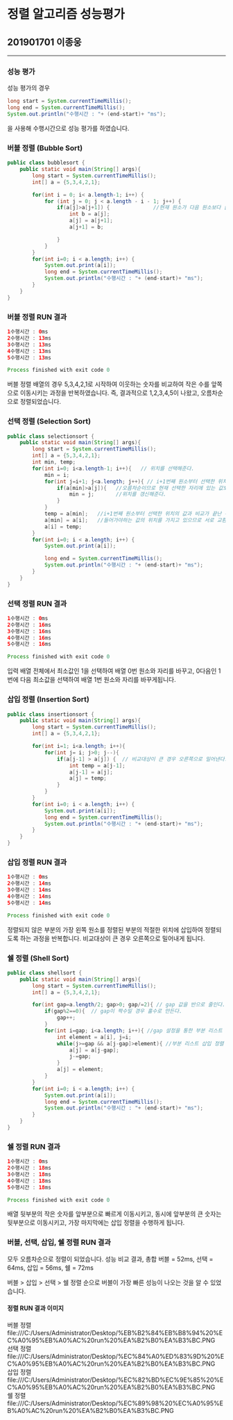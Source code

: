 # 정렬 알고리즘 성능평가  

## 201901701 이종웅  

---  

### 성능 평가  
성능 평가의 경우   
```java
long start = System.currentTimeMillis();  
long end = System.currentTimeMillis();  
System.out.println("수행시간 : "+ (end-start)+ "ms");  
```  
을 사용해 수행시간으로 성능 평가를 하였습니다.  

### 버블 정렬 (Bubble Sort)  

```java
public class bubblesort {
    public static void main(String[] args){
        long start = System.currentTimeMillis();
        int[] a = {5,3,4,2,1};

        for(int i = 0; i< a.length-1; i++) {
            for (int j = 0; j < a.length - i - 1; j++) {
                if(a[j]>a[j+1]) {              //현재 원소가 다음 원소보다 클 경우 서로 원소의 위치를 교환
                    int b = a[j];
                    a[j] = a[j+1];
                    a[j+1] = b;

                }
            }
        }
        for(int i=0; i < a.length; i++) {
            System.out.print(a[i]);
            long end = System.currentTimeMillis();
            System.out.println("수행시간 : "+ (end-start)+ "ms");
        }
    }
}
```  

### 버블 정렬 RUN 결과  
```java  
1수행시간 : 0ms
2수행시간 : 13ms
3수행시간 : 13ms
4수행시간 : 13ms
5수행시간 : 13ms

Process finished with exit code 0
```  
버블 정렬 배열의 경우 5,3,4,2,1로 시작하여 이웃하는 숫자를 비교하여 작은 수를 앞쪽으로 이동시키는 과정을 반복하였습니다.
즉, 결과적으로 1,2,3,4,5이 나왔고, 오름차순으로 정렬되었습니다.  

### 선택 정렬 (Selection Sort)
```java
public class selectionsort {
    public static void main(String[] args){
        long start = System.currentTimeMillis();
        int[] a = {5,3,4,2,1};
        int min, temp;
        for(int i=0; i<a.length-1; i++){   // 위치를 선택해준다.
            min = i;
            for(int j=i+1; j<a.length; j++){ // i+1번째 원소부터 선택한 위치의 값과 비교를 시작한다.
                if(a[min]>a[j]){   //오름차순이므로 현재 선택한 자리에 있는 값보다 순회하고 있는 값이 작으면,
                    min = j;       //위치를 갱신해준다.
                }
            }
            temp = a[min];   //i+1번째 원소부터 선택한 위치의 값과 비교가 끝난 뒤 min에 처음 선택한 위치에
            a[min] = a[i];   //들어가야하는 값의 위치를 가지고 있으므로 서로 교환해준다.
            a[i] = temp;
        }
        for(int i=0; i < a.length; i++) {
            System.out.print(a[i]);

            long end = System.currentTimeMillis();
            System.out.println("수행시간 : "+ (end-start)+ "ms");
        }
    }
}
```  

### 선택 정렬 RUN 결과  
```java  
1수행시간 : 0ms
2수행시간 : 16ms
3수행시간 : 16ms
4수행시간 : 16ms
5수행시간 : 16ms

Process finished with exit code 0
```  
입력 배열 전체에서 최소값인 1을 선택하여 배열 0번 원소와 자리를 바꾸고, 0다음인 1번에 다음 최소값을 선택하여 배열 1번 원소와 자리를 바꾸게됩니다.  


### 삽입 정렬 (Insertion Sort)
```java
public class insertionsort {
    public static void main(String[] args){
        long start = System.currentTimeMillis();
        int[] a = {5,3,4,2,1};

        for(int i=1; i<a.length; i++){
            for(int j= i; j>0; j--){
                if(a[j-1] > a[j]) {  // 비교대상이 큰 경우 오른쪽으로 밀어낸다.
                    int temp = a[j-1];
                    a[j-1] = a[j];
                    a[j] = temp;
                }
            }
        }
        for(int i=0; i < a.length; i++) {
            System.out.print(a[i]);
            long end = System.currentTimeMillis();
            System.out.println("수행시간 : "+ (end-start)+ "ms");
        }
    }
}
```

### 삽입 정렬 RUN 결과
```java
1수행시간 : 0ms
2수행시간 : 14ms
3수행시간 : 14ms
4수행시간 : 14ms
5수행시간 : 14ms

Process finished with exit code 0
```
정렬되지 않은 부분의 가장 왼쪽 원소를 정렬된 부분의 적절한 위치에 삽입하여 정렬되도록 하는 과정을 반복합니다. 비교대상이 큰 경우 오른쪽으로 밀어내게 됩니다.  

### 쉘 정렬 (Shell Sort)
```java
public class shellsort {
    public static void main(String[] args){
        long start = System.currentTimeMillis();
        int[] a = {5,3,4,2,1};

        for(int gap=a.length/2; gap>0; gap/=2){ // gap 값을 반으로 줄인다.
            if(gap%2==0){  // gap이 짝수일 경우 홀수로 만든다.
                gap++;
            }
            for(int i=gap; i<a.length; i++){ //gap 설정을 통한 부분 리스트
                int element = a[i], j=i;
                while(j>=gap && a[j-gap]>element){ //부분 리스트 삽입 정렬
                    a[j] = a[j-gap];
                    j-=gap;
                }
                a[j] = element;
            }
        }
        for(int i=0; i < a.length; i++) {
            System.out.print(a[i]);
            long end = System.currentTimeMillis();
            System.out.println("수행시간 : "+ (end-start)+ "ms");
        }
    }
}
```
### 쉘 정렬 RUN 결과
```java
1수행시간 : 0ms
2수행시간 : 18ms
3수행시간 : 18ms
4수행시간 : 18ms
5수행시간 : 18ms

Process finished with exit code 0
```  
배열 뒷부분의 작은 숫자를 앞부분으로 빠르게 이동시키고, 동시에 앞부분의 큰 숫자는 뒷부분으로 이동시키고, 가장 마지막에는 삽입 정렬을 수행하게 됩니다.

### 버블, 선택, 삽입, 쉘 정렬 RUN 결과
모두 오름차순으로 정렬이 되었습니다.
성능 비교 결과, 총합 버블 = 52ms, 선택 = 64ms, 삽입 = 56ms, 쉘 = 72ms

버블 > 삽입 > 선택 > 쉘 정렬 순으로 버블이 가장 빠른 성능이 나오는 것을 알 수 있었습니다.


#### 정렬 RUN 결과 이미지
버블 정렬  
file:///C:/Users/Administrator/Desktop/%EB%B2%84%EB%B8%94%20%EC%A0%95%EB%A0%AC%20run%20%EA%B2%B0%EA%B3%BC.PNG  
선택 정렬  
file:///C:/Users/Administrator/Desktop/%EC%84%A0%ED%83%9D%20%EC%A0%95%EB%A0%AC%20run%20%EA%B2%B0%EA%B3%BC.PNG  
삽입 정렬  
file:///C:/Users/Administrator/Desktop/%EC%82%BD%EC%9E%85%20%EC%A0%95%EB%A0%AC%20run%20%EA%B2%B0%EA%B3%BC.PNG  
쉘 정렬  
file:///C:/Users/Administrator/Desktop/%EC%89%98%20%EC%A0%95%EB%A0%AC%20run%20%EA%B2%B0%EA%B3%BC.PNG  

